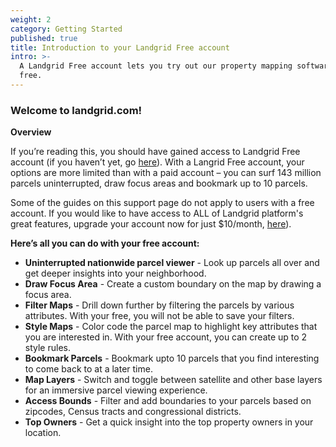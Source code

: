```yaml
---
weight: 2
category: Getting Started
published: true
title: Introduction to your Landgrid Free account
intro: >-
  A Landgrid Free account lets you try out our property mapping software, for
  free.
---
```



### Welcome to landgrid.com!

**Overview**

If you’re reading this, you should have gained access to Landgrid Free account (if you haven’t yet, go [here](https://landgrid.com/users/sign_in)). With a Langrid Free account, your options are more limited than with a paid account – you can surf 143 million parcels uninterrupted, draw focus areas and bookmark up to 10 parcels.

Some of the guides on this support page do not apply to users with a free account. If you would like to have access to ALL of Landgrid platform's great features, upgrade your account now for just $10/month, [here](https://landgrid.com/plans)).

**Here’s all you can do with your free account:**
 
* **Uninterrupted nationwide parcel viewer** - Look up parcels all over and get deeper insights into your neighborhood.
* **Draw Focus Area** - Create a custom boundary on the map by drawing a focus area.
* **Filter Maps** - Drill down further by filtering the parcels by various attributes. With your free, you will not be able to save your filters.
* **Style Maps** - Color code the parcel map to highlight key attributes that you are interested in. With your free account, you can create up to 2 style rules.
* **Bookmark Parcels** - Bookmark upto 10 parcels that you find interesting to come back to at a later time.
* **Map Layers** - Switch and toggle between satellite and other base layers for an immersive parcel viewing experience.
* **Access Bounds** - Filter and add boundaries to your parcels based on zipcodes, Census tracts and congressional districts.
* **Top Owners** - Get a quick insight into the top property owners in your location.
